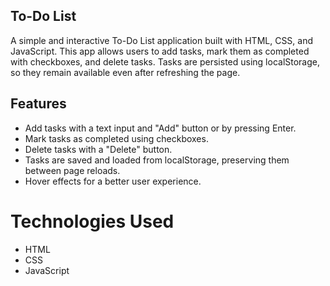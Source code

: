 
## To-Do List 

A simple and interactive To-Do List application built with HTML, CSS, and JavaScript. This app allows users to add tasks, mark them as completed with checkboxes, and delete tasks. Tasks are persisted using localStorage, so they remain available even after refreshing the page.

## Features

-  Add tasks with a text input and "Add" button or by pressing Enter.
- Mark tasks as completed using checkboxes.
- Delete tasks with a "Delete" button.
- Tasks are saved and loaded from localStorage, preserving them between page reloads.
- Hover effects for a better user experience.


# Technologies Used

- HTML
- CSS
- JavaScript
